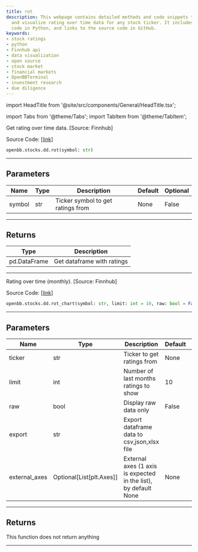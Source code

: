 ```yaml
---
title: rot
description: This webpage contains detailed methods and code snippets to retrieve
  and visualize rating over time data for any stock ticker. It includes functioning
  code in Python, and links to the source code in GitHub.
keywords:
- stock ratings
- python
- Finnhub api
- data visualization
- open source
- stock market
- financial markets
- OpenBBTerminal
- investment research
- due diligence
---
```


import HeadTitle from '@site/src/components/General/HeadTitle.tsx';

<HeadTitle title="stocks.dd.rot - Reference | OpenBB SDK Docs" />

import Tabs from '@theme/Tabs';
import TabItem from '@theme/TabItem';

<Tabs>
<TabItem value="model" label="Model" default>

Get rating over time data. [Source: Finnhub]

Source Code: [[link](https://github.com/OpenBB-finance/OpenBBTerminal/tree/main/openbb_terminal/stocks/due_diligence/finnhub_model.py#L17)]

```python
openbb.stocks.dd.rot(symbol: str)
```

---

## Parameters

| Name | Type | Description | Default | Optional |
| ---- | ---- | ----------- | ------- | -------- |
| symbol | str | Ticker symbol to get ratings from | None | False |


---

## Returns

| Type | Description |
| ---- | ----------- |
| pd.DataFrame | Get dataframe with ratings |
---

</TabItem>
<TabItem value="view" label="Chart">

Rating over time (monthly). [Source: Finnhub]

Source Code: [[link](https://github.com/OpenBB-finance/OpenBBTerminal/tree/main/openbb_terminal/stocks/due_diligence/finnhub_view.py#L75)]

```python
openbb.stocks.dd.rot_chart(symbol: str, limit: int = 10, raw: bool = False, export: str = "", external_axes: Optional[List[matplotlib.axes._axes.Axes]] = None)
```

---

## Parameters

| Name | Type | Description | Default | Optional |
| ---- | ---- | ----------- | ------- | -------- |
| ticker | str | Ticker to get ratings from | None | True |
| limit | int | Number of last months ratings to show | 10 | True |
| raw | bool | Display raw data only | False | True |
| export | str | Export dataframe data to csv,json,xlsx file |  | True |
| external_axes | Optional[List[plt.Axes]] | External axes (1 axis is expected in the list), by default None | None | True |


---

## Returns

This function does not return anything

---

</TabItem>
</Tabs>
